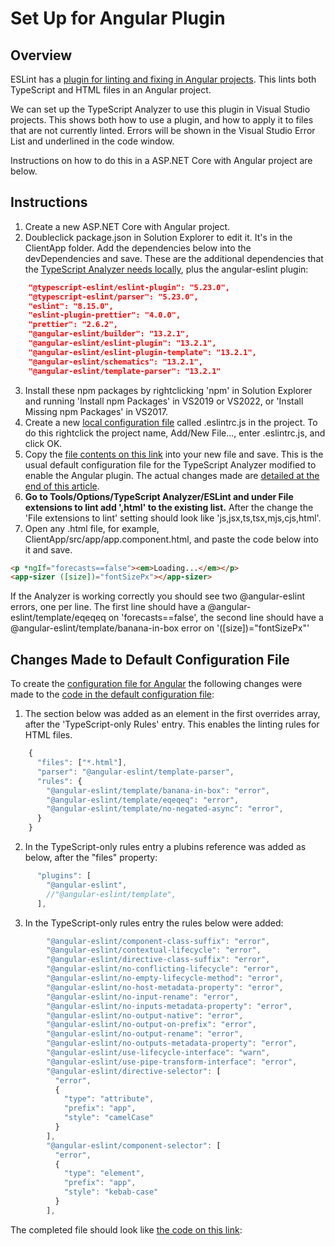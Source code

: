 ﻿# Set Up for Angular Plugin

## Overview

ESLint has a [plugin for linting and fixing in Angular projects](https://github.com/angular-eslint/angular-eslint).  This lints both TypeScript and HTML files in an Angular project.  

We can set up the TypeScript Analyzer to use this plugin in Visual Studio projects.  This shows both how to use a plugin, and how to apply it to files that are not currently linted.  Errors will be shown in the Visual Studio Error List and underlined in the code window.

Instructions on how to do this in a ASP.NET Core with Angular project are below.

## Instructions

1. Create a new ASP.NET Core with Angular project.
2. Doubleclick package.json in Solution Explorer to edit it.  It's in the ClientApp folder.  Add the dependencies below into the devDependencies and save.  These are the additional dependencies that the [TypeScript Analyzer needs locally](installs.md#localinstall), plus the angular-eslint plugin:
``` json
    "@typescript-eslint/eslint-plugin": "5.23.0",
    "@typescript-eslint/parser": "5.23.0",
    "eslint": "8.15.0",
    "eslint-plugin-prettier": "4.0.0",
    "prettier": "2.6.2",
    "@angular-eslint/builder": "13.2.1",
    "@angular-eslint/eslint-plugin": "13.2.1",
    "@angular-eslint/eslint-plugin-template": "13.2.1",
    "@angular-eslint/schematics": "13.2.1",
    "@angular-eslint/template-parser": "13.2.1"
```
3. Install these npm packages by rightclicking 'npm' in Solution Explorer and running 'Install npm Packages' in VS2019 or VS2022, or 'Install Missing npm Packages' in VS2017.
4. Create a new [local configuration file](localconfiguration.md) called .eslintrc.js in the project.  To do this rightclick the project name, Add/New File..., enter .eslintrc.js, and click OK.
5. Copy the [file contents on this link](setupangularconfig.md) into your new file and save.  This is the usual default configuration file for the TypeScript Analyzer modified to enable the Angular plugin.  The actual changes made are [detailed at the end of this article](setupangular.md#changesmadetodefaultconfig).
6. **Go to Tools/Options/TypeScript Analyzer/ESLint and under File extensions to lint add ',html' to the existing list.**  After the change the 'File extensions to lint' setting should look like 'js,jsx,ts,tsx,mjs,cjs,html'.
7. Open any .html file, for example, ClientApp/src/app/app.component.html, and paste the code below into it and save.
``` html
<p *ngIf="forecasts==false"><em>Loading...</em></p>
<app-sizer ([size])="fontSizePx"></app-sizer>
```
If the Analyzer is working correctly you should see two @angular-eslint errors, one per line.  The first line should have a @angular-eslint/template/eqeqeq on 'forecasts==false', the second line should have a @angular-eslint/template/banana-in-box error on '([size])="fontSizePx"'

## <a name="changesmadetodefaultconfig"></a>Changes Made to Default Configuration File

To create the [configuration file for Angular](setupangularconfig.md) the following changes were made to the [code in the default configuration file](defaultconfig.md#defaulteslintrc):

1. The section below was added as an element in the first overrides array, after the 'TypeScript-only Rules' entry.  This enables the linting rules for HTML files.
``` javascript
    {
      "files": ["*.html"],
      "parser": "@angular-eslint/template-parser",
      "rules": {
        "@angular-eslint/template/banana-in-box": "error",
        "@angular-eslint/template/eqeqeq": "error",
        "@angular-eslint/template/no-negated-async": "error",
      }
    }
```
2. In the TypeScript-only rules entry a plubins reference was added as below, after the "files" property:
``` javascript
      "plugins": [
        "@angular-eslint",
        //"@angular-eslint/template",
      ],
```
3. In the TypeScript-only rules entry the rules below were added:
``` javascript
        "@angular-eslint/component-class-suffix": "error",
        "@angular-eslint/contextual-lifecycle": "error",
        "@angular-eslint/directive-class-suffix": "error",
        "@angular-eslint/no-conflicting-lifecycle": "error",
        "@angular-eslint/no-empty-lifecycle-method": "error",
        "@angular-eslint/no-host-metadata-property": "error",
        "@angular-eslint/no-input-rename": "error",
        "@angular-eslint/no-inputs-metadata-property": "error",
        "@angular-eslint/no-output-native": "error",
        "@angular-eslint/no-output-on-prefix": "error",
        "@angular-eslint/no-output-rename": "error",
        "@angular-eslint/no-outputs-metadata-property": "error",
        "@angular-eslint/use-lifecycle-interface": "warn",
        "@angular-eslint/use-pipe-transform-interface": "error",
        "@angular-eslint/directive-selector": [
          "error",
          {
            "type": "attribute",
            "prefix": "app",
            "style": "camelCase"
          }
        ],
        "@angular-eslint/component-selector": [
          "error",
          {
            "type": "element",
            "prefix": "app",
            "style": "kebab-case"
          }
        ],
```
The completed file should look like [the code on this link](setupangularconfig.md):